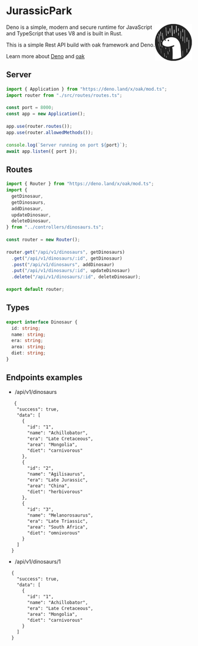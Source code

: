 # JurassicPark

[<img src="deno-logo.svg" align="right" width="100">](https://deno.land)

Deno is a simple, modern and secure runtime for JavaScript and TypeScript that uses V8 and is built in Rust.

This is a simple Rest API build with oak framework and Deno.

Learn more about [Deno](https://github.com/denoland/deno) and [oak](https://github.com/oakserver/oak)



## Server
```ts
import { Application } from "https://deno.land/x/oak/mod.ts";
import router from "./src/routes/routes.ts";

const port = 8000;
const app = new Application();

app.use(router.routes());
app.use(router.allowedMethods());

console.log(`Server running on port ${port}`);
await app.listen({ port });
```

## Routes

```ts
import { Router } from "https://deno.land/x/oak/mod.ts";
import {
  getDinosaur,
  getDinosaurs,
  addDinosaur,
  updateDinosaur,
  deleteDinosaur,
} from "../controllers/dinosaurs.ts";

const router = new Router();

router.get("/api/v1/dinosaurs", getDinosaurs)
  .get("/api/v1/dinosaurs/:id", getDinosaur)
  .post("/api/v1/dinosaurs", addDinosaur)
  .put("/api/v1/dinosaurs/:id", updateDinosaur)
  .delete("/api/v1/dinosaurs/:id", deleteDinosaur);

export default router;
```
## Types 
```ts
export interface Dinosaur {
  id: string;
  name: string;
  era: string;
  area: string;
  diet: string;
}
```



## Endpoints examples

- /api/v1/dinosaurs

```
   {
    "success": true,
    "data": [
      {
        "id": "1",
        "name": "Achillobator",
        "era": "Late Cretaceous",
        "area": "Mongolia",
        "diet": "carnivorous"
      },
      {
        "id": "2",
        "name": "Agilisaurus",
        "era": "Late Jurassic",
        "area": "China",
        "diet": "herbivorous"
      },
      {
        "id": "3",
        "name": "Melanorosaurus",
        "era": "Late Triassic",
        "area": "South Africa",
        "diet": "omnivorous"
      }
    ]
  }
```

- /api/v1/dinosaurs/1

```
  {
    "success": true,
    "data": [
      {
        "id": "1",
        "name": "Achillobator",
        "era": "Late Cretaceous",
        "area": "Mongolia",
        "diet": "carnivorous"
      }
    ]
  }
```
  
  

